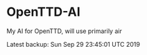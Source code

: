 # OpenTTD-AI
My AI for OpenTTD, will use primarily air

Latest backup: Sun Sep 29 23:45:01 UTC 2019
